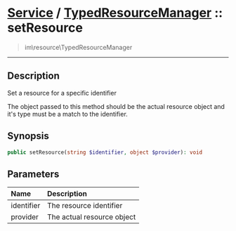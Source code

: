 # [Service](resource.md) / [TypedResourceManager](resource-TypedResourceManager.md) :: setResource
 > im\resource\TypedResourceManager
____

## Description
Set a resource for a specific identifier

The object passed to this method should be the actual resource object
and it's type must be a match to the identifier.

## Synopsis
```php
public setResource(string $identifier, object $provider): void
```

## Parameters
| Name | Description |
| :--- | :---------- |
| identifier | The resource identifier |
| provider | The actual resource object |
